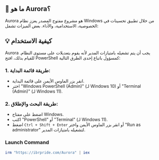 ## 🤔 ما هو Aurora؟

Aurora هو مشروع مفتوح المصدر يعزز نظام Windows من خلال تطبيق تحسينات في الخصوصية، الاستخدامية، والأداء. بعض الميزات تشمل:

## 💡 كيفية الاستخدام

Aurora يجب أن يتم تشغيله بامتيازات المدير لأنه يقوم بتعديلات على مستوى النظام. للقيام بذلك، افتح PowerShell كمسؤول باتباع إحدى الطرق التالية:

### 1. طريقة قائمة البداية:
- انقر بزر الماوس الأيمن على قائمة البداية.
- اختر "Windows PowerShell (Admin)" (لـ Windows 10) أو "Terminal (Admin)" (لـ Windows 11).

### 2. طريقة البحث والإطلاق:
- اضغط على مفتاح Windows.
- اكتب "PowerShell" أو "Terminal" (لـ Windows 11).
- اضغط `Ctrl + Shift + Enter` أو انقر بزر الماوس الأيمن واختر "Run as administrator" لتشغيله بامتيازات المدير.


### Launch Command

```powershell
irm "https://ibrpride.com/Aurora" | iex


